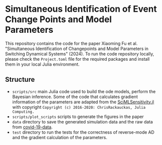 # Simultaneous Identification of Event Change Points and Model Parameters

This repository contains the code for the paper Xiaoming Fu et al. "Simultaneous Identification of Changepoints and Model Parameters in Switching Dynamical Systems" (2024). To run the code repository locally, please check the `Project.toml` file for the required packages and install them in your local Julia environment.

## Structure

- `scripts/src` main Julia code used to build the ode models, perform the Bayesian inference. Some of the code that calculates gradient information of the parameters are adapted from the [SciMLSensitivity.jl](https://github.com/SciML/SciMLSensitivity.jl) with copyright `Copyright (c) 2016-2020: ChrisRackauckas, Julia Computing.`
- `scripts/plot_scripts` scripts to generate the figures in the paper
- `data` directory to save the generated simulation data and the raw data from [covid-19-data](https://github.com/owid/covid-19-data).
- `test` directory to run the tests for the correctness of reverse-mode AD and the gradient calculation of the parameters.